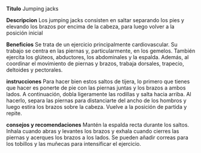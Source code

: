 **Titulo**
    Jumping jacks

**Descripcion** 
    Los jumping jacks consisten en saltar separando los pies y elevando los brazos por encima de la cabeza, para luego volver a la posición inicial

**Beneficios**
    Se trata de un ejercicio principalmente cardiovascular. Su trabajo se centra en las piernas y, particularmente, en los gemelos. También ejercita los glúteos, abductores, los abdominales y la espalda. Además, al coordinar el movimiento de piernas y brazos, trabaja dorsales, trapecio, deltoides y pectorales.

**instrucciones**
    Para hacer bien estos saltos de tijera, lo primero que tienes que hacer es ponerte de pie con las piernas juntas y los brazos a ambos lados. A continuación, dobla ligeramente las rodillas y salta hacia arriba. Al hacerlo, separa las piernas para distanciarte del ancho de los hombros y luego estira los brazos sobre la cabeza. Vuelve a la posición de partida y repite.

**consejos y recomendaciones**
    Mantén la espalda recta durante los saltos.
Inhala cuando abras y levantes los brazos y exhala cuando cierres las piernas y acerques los brazos a los lados.
Se pueden añadir correas para los tobillos y las muñecas para intensificar el ejercicio.
